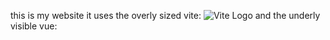 this is my website
it uses the overly sized vite:
![Vite Logo](https://vitejs.dev/logo.svg)
and the underly visible vue:
